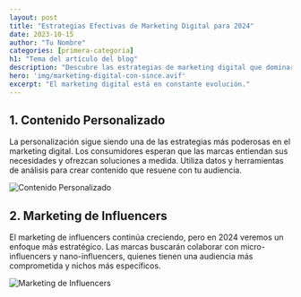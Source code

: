 ```yaml
---
layout: post
title: "Estrategias Efectivas de Marketing Digital para 2024"
date: 2023-10-15
author: "Tu Nombre"
categories: [primera-categoria]
h1: "Tema del artículo del blog"
description: "Descubre las estrategias de marketing digital que dominarán en 2024."
hero: 'img/marketing-digital-con-since.avif'
excerpt: "El marketing digital está en constante evolución."
---
```


<div class="post-section">
  <div>
    <h2>1. Contenido Personalizado</h2>
    <p>La personalización sigue siendo una de las estrategias más poderosas en el marketing digital. Los consumidores esperan que las marcas entiendan sus necesidades y ofrezcan soluciones a medida. Utiliza datos y herramientas de análisis para crear contenido que resuene con tu audiencia.</p>
  </div>
  <img src="{{ 'img/marketing-digital-since.avif' | relative_url }}" alt="Contenido Personalizado" loading="lazy">
</div>

<div class="post-section">
  <div>
    <h2>2. Marketing de Influencers</h2>
    <p>El marketing de influencers continúa creciendo, pero en 2024 veremos un enfoque más estratégico. Las marcas buscarán colaborar con micro-influencers y nano-influencers, quienes tienen una audiencia más comprometida y nichos más específicos.</p>
  </div>
  <img src="{{ 'img/influencers.avif' | relative_url }}" alt="Marketing de Influencers" loading="lazy">
</div>